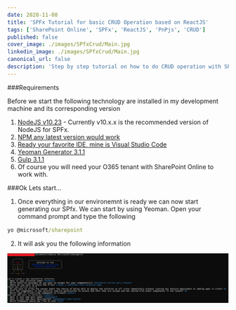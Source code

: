 ```yaml
---
date: 2020-11-08
title: 'SPFx Tutorial for basic CRUD Operation based on ReactJS'
tags: ['SharePoint Online', 'SPFx', 'ReactJS', 'PnPjs', 'CRUD']
published: false
cover_image: ./images/SPfxCrud/Main.jpg
linkedin_image: ./images/SPfxCrud/Main.jpg
canonical_url: false
description: 'Step by step tutorial on how to do CRUD operation with SPFx in a SharePoint Online using ReactJS and PnPjs. '
---
```


###Requirements

Before we start the following technology are installed in my development machine and its corresponding version

1. [NodeJS v10.23](https://nodejs.org/en/) - Currently v10.x.x is the recommended version of NodeJS for SPFx.
1. [NPM any latest version would work](https://www.npmjs.com/)
1. [Ready your favorite IDE, mine is Visual Studio Code](https://code.visualstudio.com/)
1. [Yeoman Generator 3.1.1](https://yeoman.io/)
1. [Gulp 3.1.1](https://gulpjs.com/)
1. Of course you will need your O365 tenant with SharePoint Online to work with.

###Ok Lets start...

1. Once everything in our environemnt is ready we can now start generating our SPfx.
   We can start by using Yeoman. Open your command prompt and type the following

```cmd
yo @microsoft/sharepoint
```

2. It will ask you the following information

![yo @microsoft/sharepoint](./images/SPfxCrud/0.jpg)
